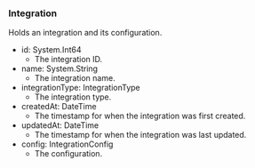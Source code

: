 ### Integration
Holds an integration and its configuration.

- id: System.Int64
  - The integration ID.
- name: System.String
  - The integration name.
- integrationType: IntegrationType
  - The integration type.
- createdAt: DateTime
  - The timestamp for when the integration was first created.
- updatedAt: DateTime
  - The timestamp for when the integration was last updated.
- config: IntegrationConfig
  - The configuration.
